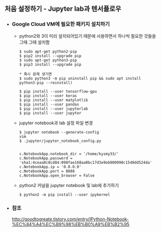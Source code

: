 ## 처음 설정하기 - Jupyter lab과 텐서플로우 

* ### Google Cloud VM에 필요한 패키지 설치하기
  - python2와 3이 미리 설치되어있기 때문에 사용하면서 하나씩 필요한 것들을 그때 그때 설치함

        $ sudo apt-get python2-pip
        $ pip2 install --upgrade pip
        $ sudo apt-get python3-pip
        $ pip3 install --upgrade pip
        
        * 혹시 문제 생기면 
        $ sudo python3 -m pip uninstall pip && sudo apt install python3-pip --reinstall)
        
        $ pip install --user tensorflow-gpu
        $ pip install --user keras
        $ pip install --user matplotlib
        $ pip install --user pandas
        $ pip install --user jupyterlab
        $ pip install --user jupyter

  - jupyter notebook과 lab 설정 파일 변경
        
        $ jupyter notebook --generate-config
        vim 
        $ .jupyter/jupyter_notebook_config.py


        c.NotebookApp.notebook_dir = '/home/kysmy33/'
        c.NotebookApp.password = 'sha1:4ceaa0c8cd84:098fae168aa0bc17d3e9eb900990c1540dd524da'
        c.NotebookApp.ip = '0.0.0.0'
        c.NotebookApp.port = 8888
        c.NotebookApp.open_browser = False

  - python2 커널을 jupyter notebook 및 lab에 추가하기 

        $ python2 -m pip install --user ipykernel

* ### 참조
   http://goodtogreate.tistory.com/entry/IPython-Notebook-%EC%84%A4%EC%B9%98%EB%B0%A9%EB%B2%95